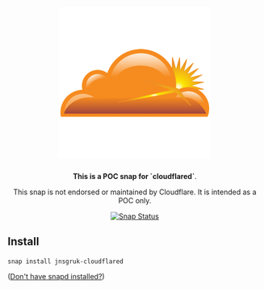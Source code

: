 <h1 align="center">
  <img width="300" src="./snap/gui/cloudflare.png" alt="Cloudflare">
</h1>

<p align="center"><b>This is a POC snap for `cloudflared`</b>.</p>

<p align="center">This snap is not endorsed or maintained by Cloudflare. It is intended as a POC only.</p>

<p align="center">
<a href="https://snapcraft.io/jnsgruk-cloudflared"><img src="https://snapcraft.io/jnsgruk-cloudflared/badge.svg" alt="Snap Status"></a>
</p>

## Install

```shell
snap install jnsgruk-cloudflared
```

([Don't have snapd installed?](https://snapcraft.io/docs/core/install))
